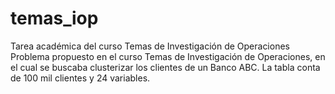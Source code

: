 # temas_iop
Tarea académica del curso Temas de Investigación de Operaciones
Problema propuesto en el curso Temas de Investigación de Operaciones, en el cual se buscaba clusterizar los clientes de un Banco ABC. La tabla conta de 100 mil clientes y 24 variables.
